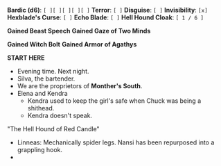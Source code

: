 **Bardic (d6)**: `[ ][ ][ ][ ][ ]`
**Terror**: `[ ]`
**Disguise**: `[ ]`
**Invisibility**: `[x]`
**Hexblade's Curse**: `[ ]`
**Echo Blade**: `[ ]`
**Hell Hound Cloak**: `[ 1 / 6 ]`

**Gained Beast Speech**
**Gained Gaze of Two Minds**

**Gained Witch Bolt**
**Gained Armor of Agathys**

**START HERE**

- Evening time. Next night.
- Silva, the bartender.
- We are the proprietors of **Monther's South**.
- Elena and Kendra
	- Kendra used to keep the girl's safe when Chuck was being a shithead.
	- Kendra doesn't speak.

"The Hell Hound of Red Candle"

- Linneas: Mechanically spider legs. Nansi has been repurposed into a grappling hook.
- 